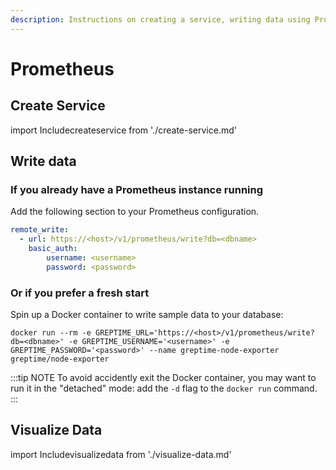 ```yaml
---
description: Instructions on creating a service, writing data using Prometheus, and visualizing data in GreptimeDB.
---
```


# Prometheus

## Create Service
import Includecreateservice from './create-service.md' 

<Includecreateservice/>

## Write data

### If you already have a Prometheus instance running

Add the following section to your Prometheus configuration.

```yaml
remote_write:
  - url: https://<host>/v1/prometheus/write?db=<dbname>
    basic_auth:
        username: <username>
        password: <password>
```

### Or if you prefer a fresh start

Spin up a Docker container to write sample data to your database:

```shell
docker run --rm -e GREPTIME_URL='https://<host>/v1/prometheus/write?db=<dbname>' -e GREPTIME_USERNAME='<username>' -e GREPTIME_PASSWORD='<password>' --name greptime-node-exporter greptime/node-exporter
```

:::tip NOTE
To avoid accidently exit the Docker container, you may want to run it in the "detached" mode: add the `-d` flag to
the `docker run` command.
:::

## Visualize Data
import Includevisualizedata from './visualize-data.md' 

<Includevisualizedata/>
